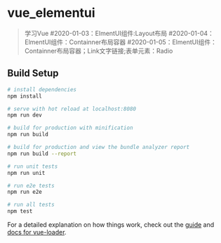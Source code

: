 # vue_elementui

> 学习Vue
#2020-01-03：ElmentUI组件:Layout布局
#2020-01-04：ElmentUI组件：Containner布局容器
#2020-01-05：ElmentUI组件：Containner布局容器；Link文字链接;表单元素：Radio
## Build Setup

``` bash
# install dependencies
npm install

# serve with hot reload at localhost:8080
npm run dev

# build for production with minification
npm run build

# build for production and view the bundle analyzer report
npm run build --report

# run unit tests
npm run unit

# run e2e tests
npm run e2e

# run all tests
npm test
```

For a detailed explanation on how things work, check out the [guide](http://vuejs-templates.github.io/webpack/) and [docs for vue-loader](http://vuejs.github.io/vue-loader).
